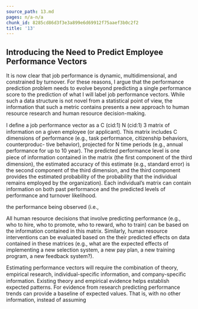 ```yaml
---
source_path: 13.md
pages: n/a-n/a
chunk_id: 8285cd86d3f3e3a899e6d69912f75aaef3b0c2f2
title: '13'
---
```

## Introducing the Need to Predict Employee Performance Vectors

It is now clear that job performance is dynamic, multidimensional, and constrained by turnover. For these reasons, I argue that the performance prediction problem needs to evolve beyond predicting a single performance score to the prediction of what I will label job performance vectors. While such a data structure is not novel from a statistical point of view, the information that such a metric contains presents a new approach to human resource research and human resource decision-making.

I deﬁne a job performance vector as a C (cid:1) N (cid:1) 3 matrix of information on a given employee (or applicant). This matrix includes C dimensions of performance (e.g., task performance, citizenship behaviors, counterproduc- tive behavior), projected for N time periods (e.g., annual performance for up to 10 year). The predicted performance level is one piece of information contained in the matrix (the ﬁrst component of the third dimension), the estimated accuracy of this estimate (e.g., standard error) is the second component of the third dimension, and the third component provides the estimated probability of the probability that the individual remains employed by the organization). Each individual’s matrix can contain information on both past performance and the predicted levels of performance and turnover likelihood.

the performance being observed (i.e.,

All human resource decisions that involve predicting performance (e.g., who to hire, who to promote, who to reward, who to train) can be based on the information contained in this matrix. Similarly, human resource interventions can be evaluated based on the their predicted effects on data contained in these matrices (e.g., what are the expected effects of implementing a new selection system, a new pay plan, a new training program, a new feedback system?).

Estimating performance vectors will require the combination of theory, empirical research, individual-speciﬁc information, and company-speciﬁc information. Existing theory and empirical evidence helps establish expected patterns. For evidence from research predicting performance trends can provide a baseline of expected values. That is, with no other information, instead of assuming
